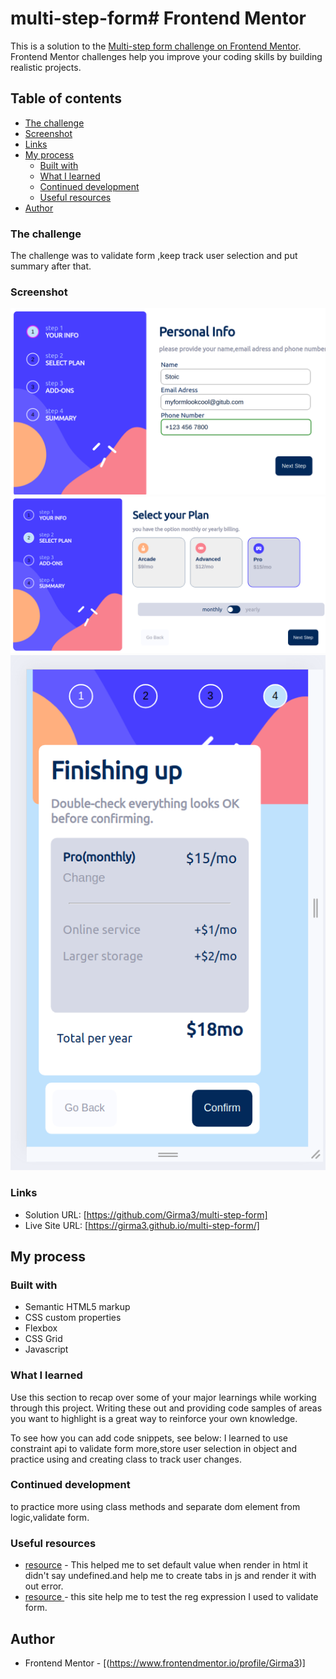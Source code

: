 # multi-step-form# Frontend Mentor

This is a solution to the [Multi-step form challenge on Frontend Mentor](https://www.frontendmentor.io/challenges/multistep-form-YVAnSdqQBJ). Frontend Mentor challenges help you improve your coding skills by building realistic projects.

## Table of contents

- [The challenge](#the-challenge)
- [Screenshot](#screenshot)
- [Links](#links)
- [My process](#my-process)
  - [Built with](#built-with)
  - [What I learned](#what-i-learned)
  - [Continued development](#continued-development)
  - [Useful resources](#useful-resources)
- [Author](#author)

### The challenge

The challenge was to validate form ,keep track user selection and put summary after that.

### Screenshot

![step-one](./src/assets/images/step-0ne.png)
![step-two](./src/assets/images/step-two.png)
![step-one](./src/assets/images/step-mobile.png)

### Links

- Solution URL: [https://github.com/Girma3/multi-step-form]
- Live Site URL: [https://girma3.github.io/multi-step-form/]

## My process

### Built with

- Semantic HTML5 markup
- CSS custom properties
- Flexbox
- CSS Grid
- Javascript

### What I learned

Use this section to recap over some of your major learnings while working through this project. Writing these out and providing code samples of areas you want to highlight is a great way to reinforce your own knowledge.

To see how you can add code snippets, see below:
I learned to use constraint api to validate form more,store user selection in object and practice using and creating class to track user changes.

### Continued development

to practice more using class methods and separate dom element from logic,validate form.

### Useful resources

- [resource](https://tutorial.eyehunts.com/js/javascript-class-constructor-default-values-example-code/) - This helped me to set default value when render in html it didn't say undefined.and help me to create tabs in js and render it with out error.
- [resource ](https://regex101.com/) - this site help me to test the reg expression I used to validate form.

## Author

- Frontend Mentor - [(https://www.frontendmentor.io/profile/Girma3)]
